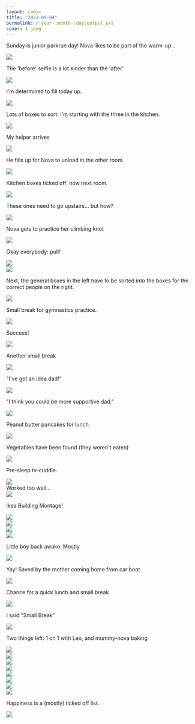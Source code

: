 ```yaml
---
layout: comic
title: "2022-09-04"
permalink: /:year-:month-:day:output_ext
cover: 1.jpeg
--- 
```


<article class="comic">
  <div class="panel fullwidth threerows" >
   <p class="text top">Sunday is junior parkrun day! Nova likes to be part of the warm-up...</p>
    <img src="{{site.baseurl}}/assets/images/2022-09-04/0.png">
  </div>

  <div class="panel thirds threerows">
   <p class="text top">The 'before' selfie is a lot kinder than the 'after'</p>
    <img src="{{site.baseurl}}/assets/images/2022-09-04/1.jpeg">
  </div>

  <div class="panel thirds threerows">
   <p class="text top">I'm determined to fill today up.</p>
    <img src="{{site.baseurl}}/assets/images/2022-09-04/2.jpeg" >
  </div>
  <div class="panel thirds threerows">
   <p class="text top">Lots of boxes to sort: I'm starting with the three in the kitchen.</p>
    <img src="{{site.baseurl}}/assets/images/2022-09-04/5.jpeg" >
  </div>
  <div class="panel thirds threerows">
   <p class="text top">My helper arrives</p>
    <img src="{{site.baseurl}}/assets/images/2022-09-04/3.jpeg" >
  </div>
  <div class="panel thirds threerows">
   <p class="text top">He fills up for Nova to unload in the other room.</p>
    <img src="{{site.baseurl}}/assets/images/2022-09-04/4.jpeg" >
  </div>
  <div class="panel thirds threerows">
   <p class="text top">Kitchen boxes ticked off: now next room.</p>
    <img src="{{site.baseurl}}/assets/images/2022-09-04/8.jpeg" >
  </div>

  </article>
  <article class="comic">

  <div class="panel thirds threerows">
   <p class="text top">These ones need to go upstairs... but how?</p>
    <img src="{{site.baseurl}}/assets/images/2022-09-04/6.jpeg" >
  </div>

  <div class="panel thirds threerows">
   <p class="text top">Nova gets to practice her climbing knot</p>
    <img src="{{site.baseurl}}/assets/images/2022-09-04/7.jpeg" >
  </div>
  <div class="panel thirds threerows">
   <p class="text top">Okay everybody: pull!</p>
    <img src="{{site.baseurl}}/assets/images/2022-09-04/10.jpeg" >
  </div>
  <div class="panel halves threerows">
    <img src="{{site.baseurl}}/assets/images/2022-09-04/lift.gif" >
  </div>
  <div class="panel halves threerows">
   <p class="text top">Next, the general boxes in the left have to be sorted into the boxes for the correct people on the right. </p>
    <img src="{{site.baseurl}}/assets/images/2022-09-04/11.jpeg" >
  </div>
  <div class="panel thirds threerows">
   <p class="text top">Small break for gymnastics practice.</p>
    <img src="{{site.baseurl}}/assets/images/2022-09-04/9.jpeg" >
  </div>
  <div class="panel thirds threerows">
   <p class="text top">Success!</p>
    <img src="{{site.baseurl}}/assets/images/2022-09-04/12.jpeg" >
  </div>
  <div class="panel thirds threerows">
   <p class="text top">Another small break</p>
    <img src="{{site.baseurl}}/assets/images/2022-09-04/13.jpeg" >
  </div>

 </article>
  <article class="comic">

  <div class="panel halves threerows">
   <p class="text top">"I've got an idea dad!"</p>
    <img src="{{site.baseurl}}/assets/images/2022-09-04/15.jpeg" >
  </div>
  <div class="panel halves threerows">
   <p class="text top">"I think you could be more supportive dad."</p>
    <img src="{{site.baseurl}}/assets/images/2022-09-04/14.jpeg" >
  </div>
  <div class="panel halves threerows">
   <p class="text top">Peanut butter pancakes for lunch.</p>
    <img src="{{site.baseurl}}/assets/images/2022-09-04/17.jpeg" >
  </div>
  <div class="panel halves threerows">
   <p class="text top">Vegetables have been found (they weren't eaten)</p>
    <img src="{{site.baseurl}}/assets/images/2022-09-04/16.jpeg" >
  </div>
  <div class="panel thirds threerows">
   <p class="text top">Pre-sleep tv-cuddle.</p>
    <img src="{{site.baseurl}}/assets/images/2022-09-04/19.jpeg" >
  </div>
  <div class="textpanel thirds threerows">
Worked too well...
  </div>
  <div class="panel thirds threerows">
    <img src="{{site.baseurl}}/assets/images/2022-09-04/18.jpeg" >
  </div>


 </article>
  <article class="comic">

 <div class="panel thirds threerows">
   <p class="text top">Ikea Building Montage!</p>
    <img src="{{site.baseurl}}/assets/images/2022-09-04/21.jpeg" >
  </div>
  <div class="panel thirds threerows">
    <img src="{{site.baseurl}}/assets/images/2022-09-04/20.jpeg" >
  </div>
  <div class="panel thirds threerows">
    <img src="{{site.baseurl}}/assets/images/2022-09-04/22.jpeg" >
  </div>
  <div class="panel thirds threerows">
    <img src="{{site.baseurl}}/assets/images/2022-09-04/23.jpeg" >
  </div>

  <div class="panel twothirds threerows">
   <p class="text top">Little boy back awake. Mostly</p>
    <img src="{{site.baseurl}}/assets/images/2022-09-04/25.jpeg" >
  </div>
  <div class="panel thirds threerows">
   <p class="text top">Yay! Saved by the mother coming home from car boot</p>
    <img src="{{site.baseurl}}/assets/images/2022-09-04/36.jpeg" >
  </div>

  
  <div class="panel thirds threerows">
   <p class="text top">Chance for a quick lunch and small break.</p>
    <img src="{{site.baseurl}}/assets/images/2022-09-04/24.jpeg" >
  </div>


  <div class="panel thirds threerows">
   <p class="text top">I said "Small Break"</p>
    <img src="{{site.baseurl}}/assets/images/2022-09-04/27.jpeg" >
  </div>

  
 </article>
  <article class="comic">
  <div class="panel thirds threerows">
   <p class="text top">Two things left: 1 on 1 with Leo, and mummy-nova baking</p>
    <img src="{{site.baseurl}}/assets/images/2022-09-04/28.jpeg" >
  </div>
  <div class="panel thirds threerows">
    <img src="{{site.baseurl}}/assets/images/2022-09-04/29.jpeg" >
  </div>
  <div class="panel thirds threerows">
    <img src="{{site.baseurl}}/assets/images/2022-09-04/30.jpeg" >
  </div>
  <div class="panel thirds threerows">
    <img src="{{site.baseurl}}/assets/images/2022-09-04/26.jpeg" >
  </div>
  <div class="panel thirds threerows">
    <img src="{{site.baseurl}}/assets/images/2022-09-04/31.jpeg" >
  </div>
  <div class="panel thirds threerows">
    <img src="{{site.baseurl}}/assets/images/2022-09-04/32.jpeg" >
  </div>
  <div class="panel thirds threerows">
    <img src="{{site.baseurl}}/assets/images/2022-09-04/34.jpeg" >
  </div>
  <div class="panel thirds threerows">
    <img src="{{site.baseurl}}/assets/images/2022-09-04/35.jpeg" >
  </div>
  <div class="panel thirds threerows">
   <p class="text top">Happiness is a (mostly) ticked off list. </p>
    <img src="{{site.baseurl}}/assets/images/2022-09-04/37.jpeg" >
  </div>
</article>

